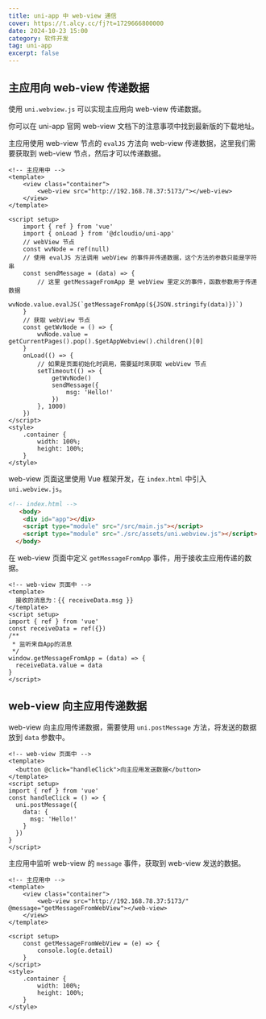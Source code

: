 ```yaml
---
title: uni-app 中 web-view 通信
cover: https://t.alcy.cc/fj?t=1729666800000
date: 2024-10-23 15:00
category: 软件开发
tag: uni-app
excerpt: false
---
```


## 主应用向 web-view 传递数据

使用 `uni.webview.js` 可以实现主应用向 web-view 传递数据。

你可以在 uni-app 官网 web-view 文档下的注意事项中找到最新版的下载地址。

主应用使用 web-view 节点的 `evalJS` 方法向 web-view 传递数据，这里我们需要获取到 web-view 节点，然后才可以传递数据。

```vue
<!-- 主应用中 -->
<template>
	<view class="container">
		<web-view src="http://192.168.78.37:5173/"></web-view>
	</view>
</template>

<script setup>
	import { ref } from 'vue'
	import { onLoad } from '@dcloudio/uni-app'
	// webView 节点
	const wvNode = ref(null)
	// 使用 evalJS 方法调用 webView 的事件并传递数据，这个方法的参数只能是字符串
	const sendMessage = (data) => {
		// 这里 getMessageFromApp 是 webView 里定义的事件，函数参数用于传递数据
		wvNode.value.evalJS(`getMessageFromApp(${JSON.stringify(data)})`)
	}
	// 获取 webView 节点
	const getWvNode = () => {
		wvNode.value = getCurrentPages().pop().$getAppWebview().children()[0]
	}
	onLoad(() => {
		// 如果是页面初始化时调用，需要延时来获取 webView 节点
		setTimeout(() => {
			getWvNode()
			sendMessage({
				msg: 'Hello!'
			})
		}, 1000)
	})
</script>
<style>
	.container {
		width: 100%;
		height: 100%;
	}
</style>
```

web-view 页面这里使用 Vue 框架开发，在 `index.html` 中引入 `uni.webview.js`。

```html
<!-- index.html -->
   <body>
    <div id="app"></div>
    <script type="module" src="/src/main.js"></script>
    <script type="module" src="./src/assets/uni.webview.js"></script>
  </body>
```

在 web-view 页面中定义 `getMessageFromApp` 事件，用于接收主应用传递的数据。

```vue
<!-- web-view 页面中 -->
<template>
  接收的消息为：{{ receiveData.msg }}
</template>
<script setup>
import { ref } from 'vue'
const receiveData = ref({})
/**
 * 监听来自App的消息
 */
window.getMessageFromApp = (data) => {
  receiveData.value = data
}
</script>
```

## web-view 向主应用传递数据

web-view 向主应用传递数据，需要使用 `uni.postMessage` 方法，将发送的数据放到 `data` 参数中。

```vue
<!-- web-view 页面中 -->
<template>
  <button @click="handleClick">向主应用发送数据</button>
</template>
<script setup>
import { ref } from 'vue'
const handleClick = () => {
  uni.postMessage({
    data: {
      msg: 'Hello!'
    }
  })
}
</script>
```

主应用中监听 web-view 的 `message` 事件，获取到 web-view 发送的数据。

```vue
<!-- 主应用中 -->
<template>
	<view class="container">
		<web-view src="http://192.168.78.37:5173/" @message="getMessageFromWebView"></web-view>
	</view>
</template>

<script setup>
	const getMessageFromWebView = (e) => {
		console.log(e.detail)
	}
</script>
<style>
	.container {
		width: 100%;
		height: 100%;
	}
</style>
```